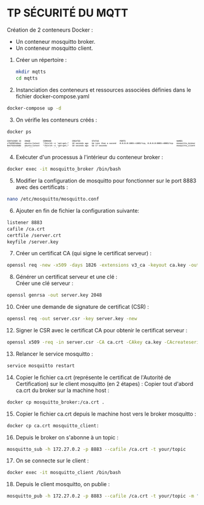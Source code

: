 # TP SÉCURITÉ DU MQTT

Création de 2 conteneurs Docker :
- Un conteneur mosquitto broker.
- Un conteneur mosquitto client.

1. Créer un répertoire :
   ```bash
   mkdir mqtts
   cd mqtts
2. Instanciation des conteneurs et ressources associées définies dans le fichier docker-compose.yaml
```bash
docker-compose up -d
```
3. On vérifie les conteneurs créés :
```bash
docker ps
```
![Texte alternatif](scr1.png)

4. Exécuter d'un processus à l'intérieur du conteneur broker :
```bash
docker exec -it mosquitto_broker /bin/bash
```
5. Modifier la configuration de mosquitto pour fonctionner sur le port 8883 avec des certificats :
```bash
nano /etc/mosquitto/mosquitto.conf
```
6. Ajouter en fin de fichier la configuration suivante:
```bash
listener 8883
cafile /ca.crt
certfile /server.crt
keyfile /server.key
```
7. Créer un certificat CA (qui signe le certificat serveur) :
```bash
openssl req -new -x509 -days 1826 -extensions v3_ca -keyout ca.key -out ca.crt
```
8. Générer un certificat serveur et une clé :\
Créer une clé serveur :
```bash
openssl genrsa -out server.key 2048
```
10. Créer une demande de signature de certificat (CSR) :
```bash
openssl req -out server.csr -key server.key -new
```

12. Signer le CSR avec le certificat CA pour obtenir le certificat serveur :
```bash
openssl x509 -req -in server.csr -CA ca.crt -CAkey ca.key -CAcreateserial -out server.crt -days 360
```

13. Relancer le service mosquitto :
```bash
service mosquitto restart
```

14. Copier le fichier ca.crt (représente le certificat de l'Autorité de Certification) sur le client mosquitto (en 2 étapes) :
Copier tout d'abord ca.crt du broker sur la machine host :
```bash
docker cp mosquitto_broker:/ca.crt .
```

15. Copier le fichier ca.crt depuis le machine host vers le broker mosquitto :
```bash
docker cp ca.crt mosquitto_client:
```

16. Depuis le broker on s'abonne à un topic :
```bash
mosquitto_sub -h 172.27.0.2 -p 8883 --cafile /ca.crt -t your/topic
```

17. On se connecte sur le client :
```bash
docker exec -it mosquitto_client /bin/bash
```

18. Depuis le client mosquitto, on publie :
```bash
mosquitto_pub -h 172.27.0.2 -p 8883 --cafile /ca.crt -t your/topic -m "Hello world"
```



